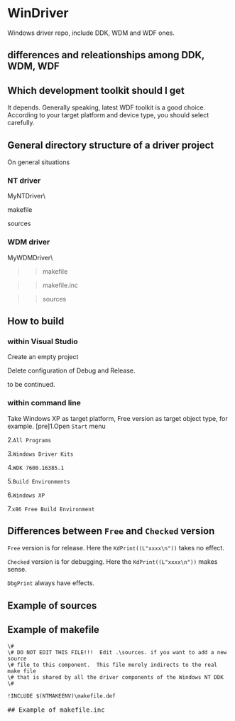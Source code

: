 WinDriver
=========

Windows driver repo, include DDK, WDM and WDF ones.

## differences and releationships among DDK, WDM, WDF

## Which development toolkit should I get
It depends. Generally speaking, latest WDF toolkit is a good choice.
According to your target platform and device type, you should select carefully.

## General directory structure of a driver project
On general situations

### NT driver
MyNTDriver\

  makefile
  
  sources

### WDM driver
MyWDMDriver\

>>makefile
  
>>makefile.inc
  
>>sources
  
## How to build
### within Visual Studio
Create an empty project

Delete configuration of Debug and Release.

to be continued.

### within command line
Take Windows XP as target platform, Free version as target object type, for example.
[pre]1.Open `Start` menu

2.`All Programs`

3.`Windows Driver Kits`

4.`WDK 7600.16385.1`

5.`Build Environments`

6.`Windows XP`

7.`x86 Free Build Environment`

## Differences between `Free` and `Checked` version
`Free` version is for release. Here the `KdPrint((L"xxxx\n"))` takes no effect.

`Checked` version is for debugging. Here the `KdPrint((L"xxxx\n"))` makes sense.

`DbgPrint` always have effects.

## Example of sources

## Example of makefile
<pre><code>\#
\# DO NOT EDIT THIS FILE!!!  Edit .\sources. if you want to add a new source
\# file to this component.  This file merely indirects to the real make file
\# that is shared by all the driver components of the Windows NT DDK
\#

!INCLUDE $(NTMAKEENV)\makefile.def
</code></prev>
## Example of makefile.inc
